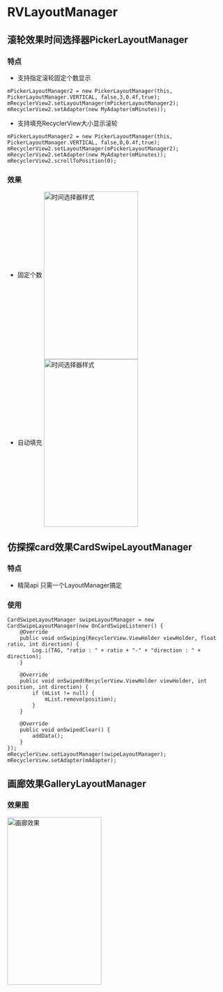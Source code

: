 # RVLayoutManager
## 滚轮效果时间选择器PickerLayoutManager
### 特点
- 支持指定滚轮固定个数显示
```
mPickerLayoutManager2 = new PickerLayoutManager(this, PickerLayoutManager.VERTICAL, false,3,0.4f,true);
mRecyclerView2.setLayoutManager(mPickerLayoutManager2);
mRecyclerView2.setAdapter(new MyAdapter(mMinutes));
```
- 支持填充RecyclerView大小显示滚轮
```
mPickerLayoutManager2 = new PickerLayoutManager(this, PickerLayoutManager.VERTICAL, false,0,0.4f,true);
mRecyclerView2.setLayoutManager(mPickerLayoutManager2);
mRecyclerView2.setAdapter(new MyAdapter(mMinutes));
mRecyclerView2.scrollToPosition(0);
```
### 效果
- 固定个数
<img src="https://pic5.58cdn.com.cn/nowater/fangfe/n_v2c024f10fb4584ad5a85c189eb843b1cb.jpg" width = "216" height = "384" alt="时间选择器样式"
align=center>
- 自动填充
<img src="https://pic8.58cdn.com.cn/nowater/fangfe/n_v246795d437d954191849a7101383b4237.jpg" width = "216" height = "384" alt="时间选择器样式"
align=center>
## 仿探探card效果CardSwipeLayoutManager
### 特点
- 精简api 只需一个LayoutManager搞定
### 使用
```
CardSwipeLayoutManager swipeLayoutManager = new CardSwipeLayoutManager(new OnCardSwipeListener() {
    @Override
    public void onSwiping(RecyclerView.ViewHolder viewHolder, float ratio, int direction) {
        Log.i(TAG, "ratio : " + ratio + "-" + "direction : " + direction);
    }

    @Override
    public void onSwiped(RecyclerView.ViewHolder viewHolder, int position, int direction) {
        if (mList != null) {
            mList.remove(position);
        }
    }

    @Override
    public void onSwipedClear() {
        addData();
    }
});
mRecyclerView.setLayoutManager(swipeLayoutManager);
mRecyclerView.setAdapter(mAdapter);
```

## 画廊效果GalleryLayoutManager

### 效果图
<img src="https://pic1.58cdn.com.cn/nowater/fangfe/n_v2383c9f73edb5481eb986fd4a44fc35f4.png" width = "216" height = "384" alt="画廊效果"
align=center>